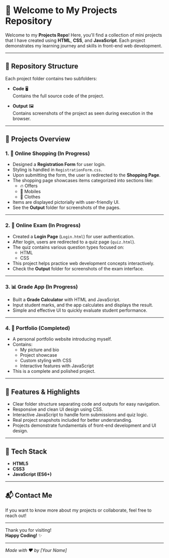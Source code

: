 # 🎉 Welcome to My Projects Repository

Welcome to my **Projects Repo**! Here, you'll find a collection of mini projects that I have created using **HTML**, **CSS**, and **JavaScript**. Each project demonstrates my learning journey and skills in front-end web development.

---

## 📁 Repository Structure

Each project folder contains two subfolders:

- **Code** 🖥️  
  Contains the full source code of the project.

- **Output** 🖼️  
  Contains screenshots of the project as seen during execution in the browser.

---

## 🚀 Projects Overview

### 1. 🛒 Online Shopping (In Progress)

- Designed a **Registration Form** for user login.
- Styling is handled in `RegistrationForm.css`.
- Upon submitting the form, the user is redirected to the **Shopping Page**.
- The shopping page showcases items categorized into sections like:
  - 🔥 Offers
  - 📱 Mobiles
  - 👗 Clothes  
- Items are displayed pictorially with user-friendly UI.
- See the **Output** folder for screenshots of the pages.

---

### 2. 📝 Online Exam (In Progress)

- Created a **Login Page** (`Login.html`) for user authentication.
- After login, users are redirected to a quiz page (`quiz.html`).
- The quiz contains various question types focused on:
  - HTML
  - CSS  
- This project helps practice web development concepts interactively.
- Check the **Output** folder for screenshots of the exam interface.

---

### 3. 📊 Grade App (In Progress)

- Built a **Grade Calculator** with HTML and JavaScript.
- Input student marks, and the app calculates and displays the result.
- Simple and effective UI to quickly evaluate student performance.

---

### 4. 📂 Portfolio (Completed)

- A personal portfolio website introducing myself.
- Contains:
  - My picture and bio
  - Project showcase
  - Custom styling with CSS
  - Interactive features with JavaScript  
- This is a complete and polished project.

---

## 🌟 Features & Highlights

- Clear folder structure separating code and outputs for easy navigation.
- Responsive and clean UI design using CSS.
- Interactive JavaScript to handle form submissions and quiz logic.
- Real project snapshots included for better understanding.
- Projects demonstrate fundamentals of front-end development and UI design.

---

## 🔧 Tech Stack

- **HTML5**  
- **CSS3**  
- **JavaScript (ES6+)**

---

## 📬 Contact Me

If you want to know more about my projects or collaborate, feel free to reach out!

---

Thank you for visiting!  
**Happy Coding!** ✨

---

*Made with ❤️ by [Your Name]*


